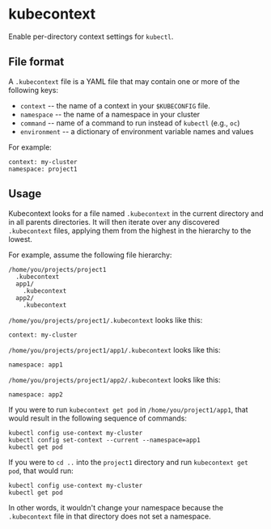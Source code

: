 # kubecontext

Enable per-directory context settings for `kubectl`.

## File format

A `.kubecontext` file is a YAML file that may contain one or more of the following keys:

- `context` -- the name of a context in your `$KUBECONFIG` file.
- `namespace` -- the name of a namespace in your cluster
- `command` -- name of a command to run instead of `kubectl` (e.g.,
  `oc`)
- `environment` -- a dictionary of environment variable names and
  values

For example:

```
context: my-cluster
namespace: project1
```

## Usage

Kubecontext looks for a file named `.kubecontext` in the current
directory and in all parents directories. It will then iterate over
any discovered `.kubecontext` files, applying them from the highest in
the hierarchy to the lowest.

For example, assume the following file hierarchy:

```
/home/you/projects/project1
  .kubecontext
  app1/
    .kubecontext
  app2/
    .kubecontext
```

`/home/you/projects/project1/.kubecontext` looks like this:

```
context: my-cluster
```


`/home/you/projects/project1/app1/.kubecontext` looks like this:

```
namespace: app1
```

`/home/you/projects/project1/app2/.kubecontext` looks like this:

```
namespace: app2
```

If you were to run `kubecontext get pod` in `/home/you/project1/app1`,
that would result in the following sequence of commands:

```
kubectl config use-context my-cluster
kubectl config set-context --current --namespace=app1
kubectl get pod
```

If you were to `cd ..` into the `project1` directory and run
`kubecontext get pod`, that would run:

```
kubectl config use-context my-cluster
kubectl get pod
```

In other words, it wouldn't change your namespace because the
`.kubecontext` file in that directory does not set a namespace.
